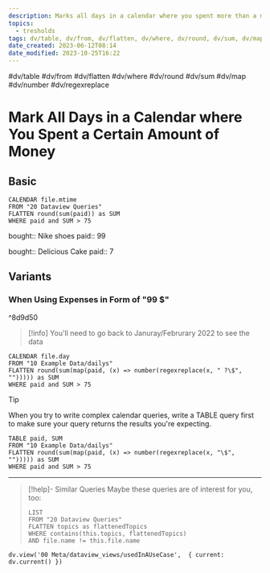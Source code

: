 ```yaml
---
description: Marks all days in a calendar where you spent more than a money limit (i.e. 75)
topics:
  - tresholds
tags: dv/table, dv/from, dv/flatten, dv/where, dv/round, dv/sum, dv/map, dv/number, dv/regexreplace
date_created: 2023-06-12T08:14
date_modified: 2023-10-25T16:22
---
```


#dv/table #dv/from #dv/flatten #dv/where #dv/round #dv/sum #dv/map #dv/number #dv/regexreplace

# Mark All Days in a Calendar where You Spent a Certain Amount of Money

## Basic

```dataview
CALENDAR file.mtime
FROM "20 Dataview Queries"
FLATTEN round(sum(paid)) as SUM
WHERE paid and SUM > 75
```

bought:: Nike shoes
paid:: 99

bought:: Delicious Cake
paid:: 7

## Variants

### When Using Expenses in Form of "99 $"

^8d9d50

> [!info]
> You'll need to go back to Januray/Februrary 2022 to see the data

```dataview
CALENDAR file.day
FROM "10 Example Data/dailys"
FLATTEN round(sum(map(paid, (x) => number(regexreplace(x, " ?\$", ""))))) as SUM
WHERE paid and SUM > 75
```

> [!tip]
> When you try to write complex calendar queries, write a TABLE query first to make sure your query returns the results you're expecting.

```dataview
TABLE paid, SUM
FROM "10 Example Data/dailys"
FLATTEN round(sum(map(paid, (x) => number(regexreplace(x, "\$", ""))))) as SUM
WHERE paid and SUM > 75
```

---

<!-- === end of query page ===  -->

> [!help]- Similar Queries
> Maybe these queries are of interest for you, too:
>
> ```dataview
> LIST
> FROM "20 Dataview Queries"
> FLATTEN topics as flattenedTopics
> WHERE contains(this.topics, flattenedTopics)
> AND file.name != this.file.name
> ```

```dataviewjs
dv.view('00 Meta/dataview_views/usedInAUseCase',  { current: dv.current() })
```
